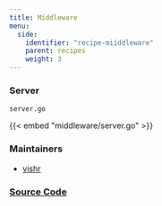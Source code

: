 ```yaml
---
title: Middleware
menu:
  side:
    identifier: "recipe-miiddleware"
    parent: recipes
    weight: 3
---
```


### Server

`server.go`

{{< embed "middleware/server.go" >}}

### Maintainers

- [vishr](https://github.com/vishr)

### [Source Code](https://github.com/vishr/recipes/blob/master/echo.v1/middleware)
